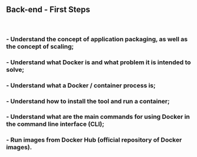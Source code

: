 ## Back-end - First Steps

<br />

### - Understand the concept of application packaging, as well as the concept of scaling;

### - Understand what Docker is and what problem it is intended to solve;

### - Understand what a Docker / container process is;

### - Understand how to install the tool and run a container;

### - Understand what are the main commands for using Docker in the command line interface (CLI);

### - Run images from Docker Hub (official repository of Docker images).
